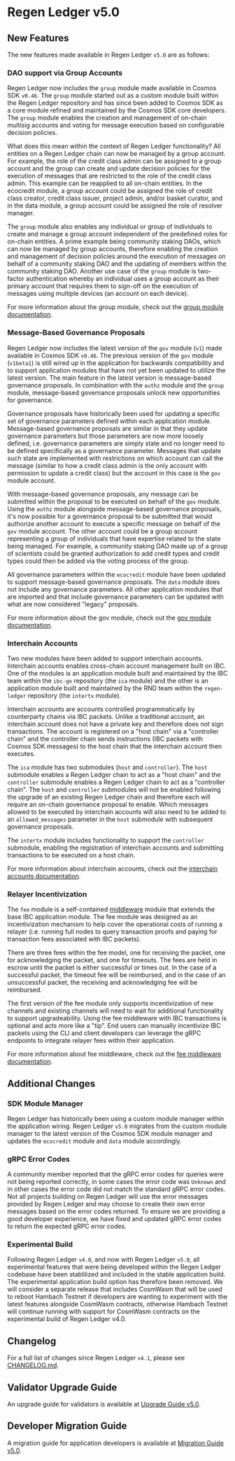 # Regen Ledger v5.0

## New Features

The new features made available in Regen Ledger `v5.0` are as follows:

### DAO support via Group Accounts

Regen Ledger now includes the `group` module made available in Cosmos SDK `v0.46`. The `group` module started out as a custom module built within the Regen Ledger repository and has since been added to Cosmos SDK as a core module refined and maintained by the Cosmos SDK core developers. The `group` module enables the creation and management of on-chain multisig accounts and voting for message execution based on configurable decision policies.

What does this mean within the context of Regen Ledger functionality? All entities on a Regen Ledger chain can now be managed by a group account. For example, the role of the credit class admin can be assigned to a group account and the group can create and update decision policies for the execution of messages that are restricted to the role of the credit class admin. This example can be reapplied to all on-chain entities. In the ecocredit module, a group account could be assigned the role of credit class creator, credit class issuer, project admin, and/or basket curator, and in the data module, a group account could be assigned the role of resolver manager.

The `group` module also enables any individual or group of individuals to create and manage a group account independent of the predefined roles for on-chain entities. A prime example being community staking DAOs, which can now be managed by group accounts, therefore enabling the creation and management of decision policies around the execution of messages on behalf of a community staking DAO and the updating of members within the community staking DAO. Another use case of the `group` module is two-factor authentication whereby an individual uses a group account as their primary account that requires them to sign-off on the execution of messages using multiple devices (an account on each device).

For more information about the group module, check out the [group module documentation](https://docs.cosmos.network/v0.46/modules/group/).

### Message-Based Governance Proposals

Regen Ledger now includes the latest version of the `gov` module (`v1`) made available in Cosmos SDK `v0.46`. The previous version of the `gov` module (`v1beta1`) is still wired up in the application for backwards compatibility and to support application modules that have not yet been updated to utilize the latest version. The main feature in the latest version is message-based governance proposals. In combination with the `authz` module and the `group` module, message-based governance proposals unlock new opportunities for governance.

Governance proposals have historically been used for updating a specific set of governance parameters defined within each application module. Message-based governance proposals are similar in that they update governance parameters but those parameters are now more loosely defined, i.e. governance parameters are simply state and no longer need to be defined specifically as a governance parameter. Messages that update such state are implemented with restrictions on which account can call the message (similar to how a credit class admin is the only account with permission to update a credit class) but the account in this case is the `gov` module account.

With message-based governance proposals, any message can be submitted within the proposal to be executed on behalf of the `gov` module. Using the `authz` module alongside message-based governance proposals, it's now possible for a governance proposal to be submitted that would authorize another account to execute a specific message on behalf of the `gov` module account. The other account could be a group account representing a group of individuals that have expertise related to the state being managed. For example, a community staking DAO made up of a group of scientists could be granted authorization to add credit types and credit types could then be added via the voting process of the group.

All governance parameters within the `ecocredit` module have been updated to support message-based governance proposals. The `data` module does not include any governance parameters. All other application modules that are imported and that include governance parameters can be updated with what are now considered "legacy" proposals.

For more information about the gov module, check out the [gov module documentation](https://docs.cosmos.network/v0.46/modules/gov/).

### Interchain Accounts

Two new modules have been added to support interchain accounts. Interchain accounts enables cross-chain account management built on IBC. One of the modules is an application module built and maintained by the IBC team within the `ibc-go` repository (the `ica` module) and the other is an application module built and maintained by the RND team within the `regen-ledger` repository (the `intertx` module).

Interchain accounts are accounts controlled programmatically by counterparty chains via IBC packets. Unlike a traditional account, an interchain account does not have a private key and therefore does not sign transactions. The account is registered on a "host chain" via a "controller chain" and the controller chain sends instructions (IBC packets with Cosmos SDK messages) to the host chain that the interchain account then executes.

The `ica` module has two submodules (`host` and `controller`). The `host` submodule enables a Regen Ledger chain to act as a "host chain" and the `controller` submodule enables a Regen Ledger chain to act as a "controller chain". The `host` and `controller` submodules will not be enabled following the upgrade of an existing Regen Ledger chain and therefore each will require an on-chain governance proposal to enable. Which messages allowed to be executed by interchain accounts will also need to be added to an `allowed_messages` parameter in the `host` submodule with subsequent governance proposals.

The `intertx` module includes functionality to support the `controller` submodule, enabling the registration of interchain accounts and submitting transactions to be executed on a host chain.

For more information about interchain accounts, check out the [interchain accounts documentation](https://ibc.cosmos.network/main/apps/interchain-accounts/overview).

### Relayer Incentivization

The `fee` module is a self-contained [middleware](https://ibc.cosmos.network/main/ibc/middleware/develop.html) module that extends the base IBC application module. The fee module was designed as an incentivization mechanism to help cover the operational costs of running a relayer (i.e. running full nodes to query transaction proofs and paying for transaction fees associated with IBC packets).

There are three fees within the fee model, one for receiving the packet, one for acknowledging the packet, and one for timeouts. The fees are held in escrow until the packet is either successful or times out. In the case of a successful packet, the timeout fee will be reimbursed, and in the case of an unsuccessful packet, the receiving and acknowledging fee will be reimbursed.

The first version of the fee module only supports incentivization of new channels and existing channels will need to wait for additional functionality to support upgradeability. Using the fee middleware with IBC transactions is optional and acts more like a "tip". End users can manually incentivize IBC packets using the CLI and client developers can leverage the gRPC endpoints to integrate relayer fees within their application.

For more information about fee middleware, check out the [fee middleware documentation](https://ibc.cosmos.network/main/middleware/ics29-fee/overview).

## Additional Changes

### SDK Module Manager

Regen Ledger has historically been using a custom module manager within the application wiring. Regen Ledger `v5.0` migrates from the custom module manager to the latest version of the Cosmos SDK module manager and updates the `ecocredit` module and `data` module accordingly.

### gRPC Error Codes

A community member reported that the gRPC error codes for queries were not being reported correctly, in some cases the error code was `Unknown` and in other cases the error code did not match the standard gRPC error codes. Not all projects building on Regen Ledger will use the error messages provided by Regen Ledger and may choose to create their own error messages based on the error codes returned. To ensure we are providing a good developer experience, we have fixed and updated gRPC error codes to return the expected gRPC error codes.

### Experimental Build

Following Regen Ledger `v4.0`, and now with Regen Ledger `v5.0`, all experimental features that were being developed within the Regen Ledger codebase have been stablilized and included in the stable application build. The experimental application build option has therefore been removed. We will consider a separate release that includes CosmWasm that will be used to reboot Hambach Testnet if developers are wanting to experiment with the latest features alongside CosmWasm contracts, otherwise Hambach Testnet will continue running with support for CosmWasm contracts on the experimental build of Regen Ledger v4.0.

## Changelog

For a full list of changes since Regen Ledger `v4.1`, please see [CHANGELOG.md](./CHANGELOG.md).

## Validator Upgrade Guide

An upgrade guide for validators is available at [Upgrade Guide v5.0](https://docs.regen.network/validators/upgrades/v5.0-upgrade.html).

## Developer Migration Guide

A migration guide for application developers is available at [Migration Guide v5.0](https://docs.regen.network/ledger/migrations/v5.0-migration.html).
